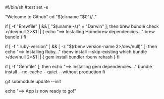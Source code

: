 #!/bin/sh
#test
set -e

"Welcome to Github" cd "$(dirname "$0")/.."

if [ -f "Brewfile" ] && [ "$(uname -s)" = "Darwin" ]; then
  brew bundle check >/dev/null 2>&1  || {
    echo "==> Installing Homebrew dependencies…"
    brew bundle
  }
fi

if [ -f ".ruby-version" ] && [ -z "$(rbenv version-name 2>/dev/null)" ]; then
  echo "==> Installing Ruby…"
  rbenv install --skip-existing
  which bundle >/dev/null 2>&1  || {
    gem install bundler
    rbenv rehash
  }
fi

if [ -f "Gemfile" ]; then
  echo "==> Installing gem dependencies…"
  bundle install --no-cache --quiet --without production
fi

git submodule update --init

echo "==> App is now ready to go!"
